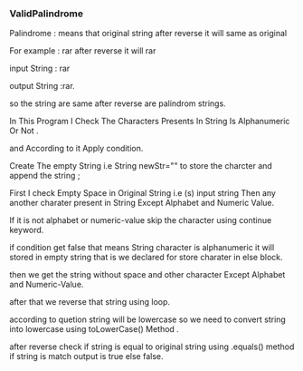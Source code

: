 ### ValidPalindrome

Palindrome : means that original string after reverse it will same as original

For example : rar after reverse it will rar 

input 
String : rar 

output 
String :rar.

so the string are same after reverse are palindrom strings.

In This Program I Check The Characters Presents In String Is Alphanumeric Or Not .

and According to it Apply condition.

Create The empty String i.e String newStr=""  to store the charcter and append the string ;

First I check Empty Space in Original String i.e (s) input string Then any another charater present in String Except Alphabet and Numeric Value.

If it is not alphabet or numeric-value skip the character using continue keyword.

if condition get false that means String character is alphanumeric it will stored in empty string that is we declared for store charater in else block.

then we get the string without space and other character Except Alphabet and Numeric-Value.

after that we reverse that string using loop.

according to quetion string will be lowercase so we need to convert string  into lowercase using toLowerCase() Method .

after reverse check if string is equal to original string using .equals() method if string is match output is true else false.






 